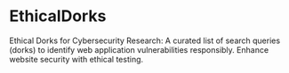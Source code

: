 # EthicalDorks
Ethical Dorks for Cybersecurity Research: A curated list of search queries (dorks) to identify web application vulnerabilities responsibly. Enhance website security with ethical testing.
